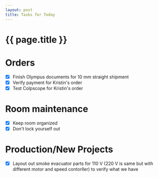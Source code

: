 ```yaml
---
layout: post
title: Tasks for Today
---
```

# {{  page.title }}

# Orders
- [x] Finish Olympus documents for 10 mm straight shipment
- [x] Verify payment for Kristin's order
- [x] Test Colpscope for Kristin's order

# Room maintenance
- [x] Keep room organized
- [x] Don't lock yourself out

# Production/New Projects
- [x] Layout out smoke evacuator parts for 110 V (220 V is same but with different motor and speed contorller) to verify what we have


